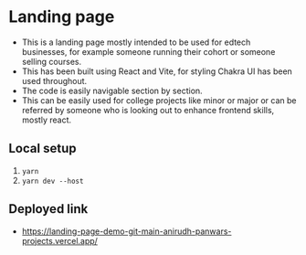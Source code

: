 # Landing page

- This is a landing page mostly intended to be used for edtech businesses, for example someone running their cohort or someone selling courses.
- This has been built using React and Vite, for styling Chakra UI has been used throughout.
- The code is easily navigable section by section.
- This can be easily used for college projects like minor or major or can be referred by someone who is looking out to enhance frontend skills, mostly react.

## Local setup
1. `yarn`
2. `yarn dev --host`

## Deployed link
- https://landing-page-demo-git-main-anirudh-panwars-projects.vercel.app/